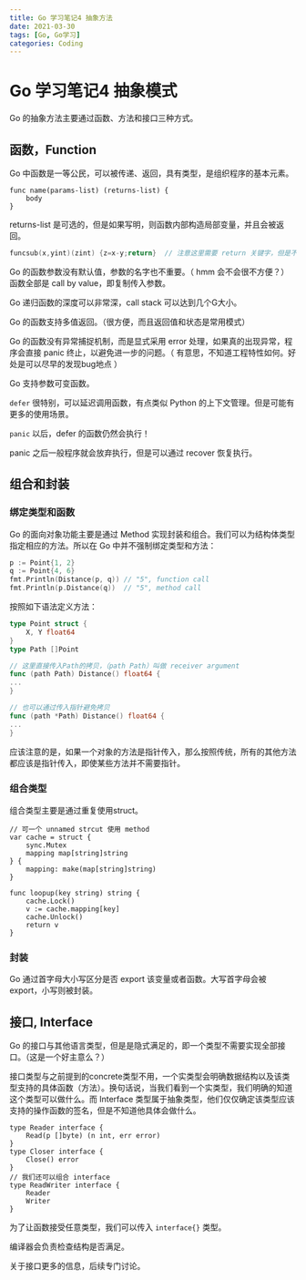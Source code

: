 ```yaml
---
title: Go 学习笔记4 抽象方法
date: 2021-03-30
tags: [Go, Go学习]
categories: Coding
---
```


# Go 学习笔记4 抽象模式

Go 的抽象方法主要通过函数、方法和接口三种方式。

## 函数，Function

Go 中函数是一等公民，可以被传递、返回，具有类型，是组织程序的基本元素。

```
func name(params-list) (returns-list) {
    body
}
```

returns-list 是可选的，但是如果写明，则函数内部构造局部变量，并且会被返回。

```go
funcsub(x,yint)(zint) {z=x-y;return}  // 注意这里需要 return 关键字，但是不需要 z
```

Go 的函数参数没有默认值，参数的名字也不重要。（ hmm 会不会很不方便？）函数全部是 call by value，即复制传入参数。

Go 递归函数的深度可以非常深，call stack 可以达到几个G大小。

Go 的函数支持多值返回。（很方便，而且返回值和状态是常用模式）

Go 的函数没有异常捕捉机制，而是显式采用 error 处理，如果真的出现异常，程序会直接 panic 终止，以避免进一步的问题。（ 有意思，不知道工程特性如何。好处是可以尽早的发现bug地点 ）

Go 支持参数可变函数。

`defer` 很特别，可以延迟调用函数，有点类似 Python 的上下文管理。但是可能有更多的使用场景。

`panic` 以后，defer 的函数仍然会执行！

panic 之后一般程序就会放弃执行，但是可以通过 recover 恢复执行。

## 组合和封装
### 绑定类型和函数

Go 的面向对象功能主要是通过 Method 实现封装和组合。我们可以为结构体类型指定相应的方法。所以在 Go 中并不强制绑定类型和方法：

```go 
p := Point{1, 2}
q := Point{4, 6}
fmt.Println(Distance(p, q)) // "5", function call
fmt.Println(p.Distance(q))  // "5", method call
```

按照如下语法定义方法：

```go 
type Point struct {
    X, Y float64
}
type Path []Point

// 这里直接传入Path的拷贝，（path Path）叫做 receiver argument
func (path Path) Distance() float64 {
...
}

// 也可以通过传入指针避免拷贝
func (path *Path) Distance() float64 {
...
}
```

应该注意的是，如果一个对象的方法是指针传入，那么按照传统，所有的其他方法都应该是指针传入，即使某些方法并不需要指针。

### 组合类型

组合类型主要是通过重复使用struct。

```go=
// 可一个 unnamed strcut 使用 method
var cache = struct {
    sync.Mutex
    mapping map[string]string
} {
    mapping: make(map[string]string)
}

func loopup(key string) string {
    cache.Lock()
    v := cache.mapping[key]
    cache.Unlock()
    return v
}
```

### 封装

Go 通过首字母大小写区分是否 export 该变量或者函数。大写首字母会被export，小写则被封装。
## 接口, Interface

Go 的接口与其他语言类型，但是是隐式满足的，即一个类型不需要实现全部接口。（这是一个好主意么？）

接口类型与之前提到的concrete类型不用，一个实类型会明确数据结构以及该类型支持的具体函数（方法）。换句话说，当我们看到一个实类型，我们明确的知道这个类型可以做什么。而 Interface 类型属于抽象类型，他们仅仅确定该类型应该支持的操作函数的签名，但是不知道他具体会做什么。

```go=
type Reader interface {
    Read(p []byte) (n int, err error)
}
type Closer interface {
    Close() error
}
// 我们还可以组合 interface
type ReadWriter interface {
    Reader
    Writer
}
```

为了让函数接受任意类型，我们可以传入 `interface{}` 类型。

编译器会负责检查结构是否满足。

关于接口更多的信息，后续专门讨论。